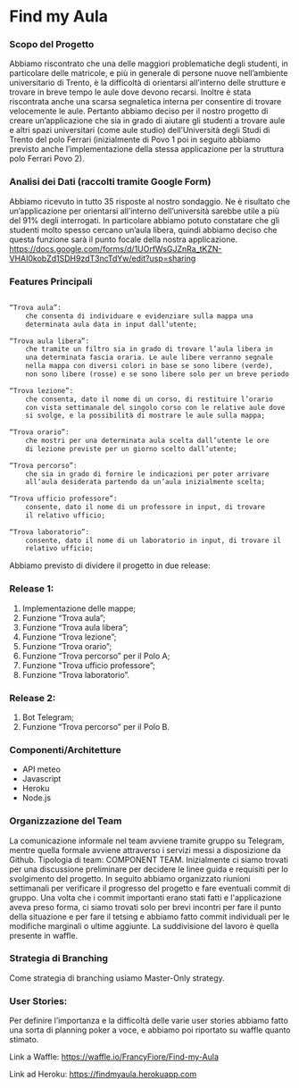 # Find my Aula

### Scopo del Progetto

Abbiamo riscontrato che una delle maggiori problematiche degli studenti, in particolare delle matricole, e più in generale di persone nuove nell’ambiente universitario di Trento, è la difficoltà di orientarsi all’interno delle strutture e trovare in breve tempo le aule dove devono recarsi. Inoltre è stata riscontrata anche una scarsa segnaletica interna per consentire di trovare velocemente le aule.
Pertanto abbiamo deciso per il nostro progetto di creare un’applicazione che sia in grado di aiutare gli studenti a trovare aule e altri spazi universitari (come aule studio) dell’Università degli Studi di Trento del polo Ferrari (inizialmente di Povo 1 poi in seguito abbiamo previsto anche l’implementazione della stessa applicazione per la struttura polo Ferrari Povo 2).

### Analisi dei Dati (raccolti tramite Google Form)

Abbiamo ricevuto in tutto 35 risposte al nostro sondaggio. Ne è risultato che un’applicazione per orientarsi all’interno dell’università sarebbe utile a più del 91% degli interrogati. In particolare abbiamo potuto constatare che gli studenti molto spesso cercano un’aula libera, quindi abbiamo deciso che questa funzione sarà il punto focale della nostra applicazione. 
https://docs.google.com/forms/d/1UOrfWsGJZnRa_tKZN-VHAI0kobZd1SDH9zdT3ncTdYw/edit?usp=sharing

### Features Principali


```markdown

“Trova aula”:
    che consenta di individuare e evidenziare sulla mappa una
    determinata aula data in input dall’utente;
    
“Trova aula libera”:
    che tramite un filtro sia in grado di trovare l’aula libera in
    una determinata fascia oraria. Le aule libere verranno segnale
    nella mappa con diversi colori in base se sono libere (verde),
    non sono libere (rosse) e se sono libere solo per un breve periodo (gialle);
    
“Trova lezione”:
    che consenta, dato il nome di un corso, di restituire l’orario
    con vista settimanale del singolo corso con le relative aule dove
    si svolge, e la possibilità di mostrare le aule sulla mappa;
    
“Trova orario”:
    che mostri per una determinata aula scelta dall’utente le ore
    di lezione previste per un giorno scelto dall’utente;
    
“Trova percorso”:
    che sia in grado di fornire le indicazioni per poter arrivare
    all’aula desiderata partendo da un’aula inizialmente scelta;
    
“Trova ufficio professore”:
    consente, dato il nome di un professore in input, di trovare
    il relativo ufficio;
    
“Trova laboratorio”:
    consente, dato il nome di un laboratorio in input, di trovare il
    relativo ufficio;

```


Abbiamo previsto di dividere il progetto in due release:

### Release 1:                                      
1. Implementazione delle mappe;
2. Funzione “Trova aula”;                                    
3. Funzione “Trova aula libera”;                             
4. Funzione “Trova lezione”;                                 
5. Funzione “Trova orario”;                                  
6. Funzione “Trova percorso” per il Polo A;
7. Funzione "Trova ufficio professore”;
8. Funzione “Trova laboratorio”.

### Release 2:
1. Bot Telegram;
2. Funzione “Trova percorso” per il Polo B.

### Componenti/Architetture
- API meteo
- Javascript
- Heroku
- Node.js

### Organizzazione del Team
La comunicazione informale nel team avviene tramite gruppo su Telegram, mentre quella formale avviene attraverso i servizi messi a disposizione da Github. Tipologia di team: COMPONENT TEAM. 
Inizialmente ci siamo trovati per una discussione preliminare per decidere le linee guida e requisiti per lo svolgimento del progetto. In seguito abbiamo organizzato riunioni settimanali per verificare il progresso del progetto e fare eventuali commit di gruppo. Una volta che i commit importanti erano stati fatti e l'applicazione aveva preso forma, ci siamo trovati solo per brevi incontri per fare il punto della situazione e per fare il tetsing e abbiamo fatto commit individuali per le modifiche marginali o ultime aggiunte. 
La suddivisione del lavoro è quella presente in waffle.

### Strategia di Branching
Come strategia di branching usiamo Master-Only strategy.

### User Stories:
Per definire l’importanza e la difficoltà delle varie user stories abbiamo fatto una sorta di planning poker a voce, e abbiamo poi riportato su waffle quanto stimato.

Link a Waffle:
https://waffle.io/FrancyFiore/Find-my-Aula

Link ad Heroku:
https://findmyaula.herokuapp.com

